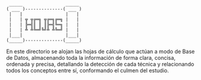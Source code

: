      _____                _____ 
    ( ___ )--------------( ___ )
     |   |                |   | 
     |   | ╦ ╦╔═╗ ╦╔═╗╔═╗ |   | 
     |   | ╠═╣║ ║ ║╠═╣╚═╗ |   | 
     |   | ╩ ╩╚═╝╚╝╩ ╩╚═╝ |   | 
     |___|                |___| 
    (_____)--------------(_____)

En este directorio se alojan las hojas de cálculo que actúan a modo de Base de Datos, almacenando toda
la información de forma clara, concisa, ordenada y precisa, detallando la detección de cada técnica y relacionando
todos los conceptos entre sí, conformando el culmen del estudio.
 

